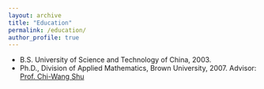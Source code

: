 ```yaml
---
layout: archive
title: "Education"
permalink: /education/
author_profile: true
---
```


- B.S. University of Science and Technology of China, 2003.
- Ph.D., Division of Applied Mathematics, Brown University, 2007. 
  Advisor: [Prof. Chi-Wang Shu](http://www.dam.brown.edu/people/shu/)
